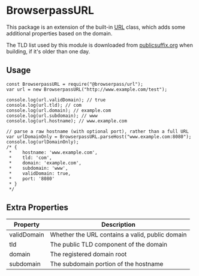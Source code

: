 # BrowserpassURL

This package is an extension of the built-in [URL][1] class, which adds some additional properties based on the domain.

The TLD list used by this module is downloaded from [publicsuffix.org][2] when building, if it's older than one day.

[1]: https://developer.mozilla.org/en-US/docs/Web/API/URL
[2]: https://publicsuffix.org/

## Usage

```JS
const BrowserpassURL = require("@browserpass/url");
var url = new BrowserpassURL("http://www.example.com/test");

console.log(url.validDomain); // true
console.log(url.tld); // com
console.log(url.domain); // example.com
console.log(url.subdomain); // www
console.log(url.hostname); // www.example.com

// parse a raw hostname (with optional port), rather than a full URL
var urlDomainOnly = BrowserpassURL.parseHost("www.example.com:8080");
console.log(urlDomainOnly);
/* {
 *    hostname: 'www.example.com',
 *    tld: 'com',
 *    domain: 'example.com',
 *    subdomain: 'www',
 *    validDomain: true,
 *    port: '8080'
 * }
 */
```

## Extra Properties

| Property    | Description                                     |
| ----------- | ----------------------------------------------- |
| validDomain | Whether the URL contains a valid, public domain |
| tld         | The public TLD component of the domain          |
| domain      | The registered domain root                      |
| subdomain   | The subdomain portion of the hostname           |
